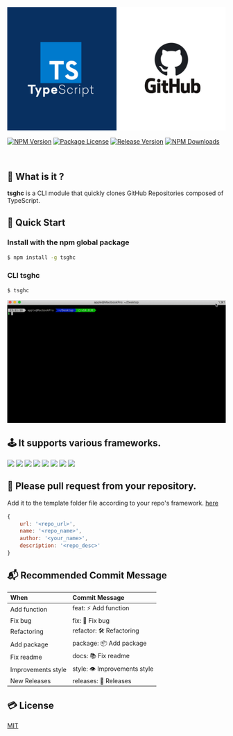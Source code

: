 <img src='https://github.com/ljlm0402/tsghc/raw/images/logo.jpg' border='0' alt='logo' />

<a href="https://www.npmjs.com/package/tsghc" target="_blank"><img src="https://img.shields.io/npm/v/tsghc.svg" alt="NPM Version" /></a>
<a href="https://www.npmjs.com/package/tsghc" target="_blank"><img src="https://img.shields.io/npm/l/tsghc.svg" alt="Package License" /></a>
<a href="https://www.npmjs.com/package/tsghc" target="_blank"><img src="https://img.shields.io/github/v/release/ljlm0402/tsghc" alt="Release Version" /></a>
<a href="https://www.npmjs.com/package/tsghc" target="_blank"><img src="https://img.shields.io/npm/dm/tsghc.svg" alt="NPM Downloads" /></a>

<br />

## 🔎 What is it ?

**tsghc** is a CLI module that quickly clones GitHub Repositories composed of TypeScript.

## 🚀 Quick Start

### Install with the npm global package

```sh
$ npm install -g tsghc
```

### CLI tsghc

```sh
$ tsghc
```

<img src='https://github.com/ljlm0402/tsghc/raw/images/cli.gif' border='0' alt='cli' />

## 🕹 It supports various frameworks.

![](https://img.shields.io/badge/-Angular-DD0031?style=for-the-badge&logo=angular&logoColor=fff)
![](https://img.shields.io/badge/-React-61DAFB?style=for-the-badge&logo=react&logoColor=fff)
![](https://img.shields.io/badge/-Next-000000?style=for-the-badge&logo=next.js&logoColor=fff)
![](https://img.shields.io/badge/-Vue-4FC08D?style=for-the-badge&logo=vue.js&logoColor=fff)
![](https://img.shields.io/badge/-Nuxt-00C58E?style=for-the-badge&logo=nuxt.js&logoColor=fff)
![](https://img.shields.io/badge/-Express-F8F8F5?style=for-the-badge)
![](https://img.shields.io/badge/-Nest-E0234E?style=for-the-badge&logo=nestjs&logoColor=fff)
![](https://img.shields.io/badge/-Fastify-000000?style=for-the-badge&logo=fastify&logoColor=fff)

## 🙏 Please pull request from your repository.

Add it to the template folder file according to your repo's framework. [here](https://github.com/ljlm0402/tsghc/issues/new)

```js
{
    url: '<repo_url>',
    name: '<repo_name>',
    author: '<your_name>',
    description: '<repo_desc>'
}
```

## 📬 Recommended Commit Message

| When               | Commit Message              |
| :----------------- | :-------------------------- |
| Add function       | feat: ⚡️ Add function      |
| Fix bug            | fix: 🐞 Fix bug             |
| Refactoring        | refactor: 🛠 Refactoring     |
| Add package        | package: 📦 Add package     |
| Fix readme         | docs: 📚 Fix readme         |
| Improvements style | style: 👁 Improvements style |
| New Releases       | releases: 🎉 Releases       |

## 💳 License

[MIT](LICENSE)
